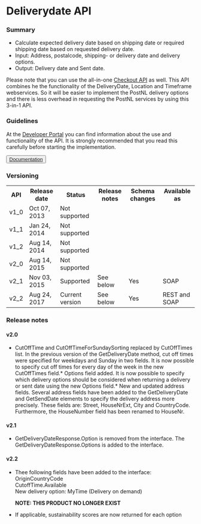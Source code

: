 # Deliverydate API

### Summary
    
* Calculate expected delivery date based on shipping date or required shipping date based on requested delivery date.
* Input: Address, postalcode, shipping- or delivery date and delivery options.
* Output: Delivery date and Sent date.

Please note that you can use the all-in-one [Checkout API](#tag/Checkout) as well. This API combines he the functionality of the DeliveryDate, Location and Timeframe webservices. So it will be easier to implement the PostNL delivery options and there is less overhead in requesting the PostNL services by using this 3-in-1 API.

### Guidelines

At the <a href="https://developer.postnl.nl/" target="_blank" rel="noopener noreferrer">Developer Portal</a> you can find information about the use and functionality of the API. It is strongly recommended that you read this carefully before starting the implementation.

<button type="button">
  <a href="https://developer.postnl.nl/browse-apis/delivery-options/deliverydate-webservice/" target="_blank" rel="noopener noreferrer">Documentation</a>
</button>

### Versioning

<table>
  <tbody>
    <tr>
      <th>API</th>
      <th>Release date</th>
      <th>Status</th>
      <th>Release notes</th>
      <th>Schema changes</th>
      <th>Available as</th>
    </tr>
    <tr>
      <td>v1_0</td>
      <td>Oct 07, 2013</td>
      <td>Not supported</td>
      <td/>
      <td/>
      <td/>
    </tr>
    <tr>
      <td>v1_1</td>
      <td>Jan 24, 2014</td>
      <td>Not supported</td>
      <td/>
      <td/>
      <td/>
    </tr>
    <tr>
      <td>v1_2</td>
      <td>Aug 14, 2014</td>
      <td>Not supported</td>
      <td/>
      <td/>
      <td/>
    </tr>
    <tr>
      <td>v2_0</td>
      <td>Aug 14, 2015</td>
      <td>Not supported</td>
      <td/>
      <td/>
      <td/>
    </tr>
    <tr>
      <td>v2_1</td>
      <td>Nov 03, 2015</td>
      <td>Supported</td>
      <td>See below</td>
      <td>Yes</td>
      <td>SOAP</td>
    </tr>
    <tr>
      <td>v2_2</td>
      <td>Aug 24, 2017</td>
      <td>Current version</td>
      <td>See below</td>
      <td>Yes</td>
      <td>REST and SOAP</td>
    </tr>
  </tbody>
</table>

### Release notes

#### v2.0

*   CutOffTime and CutOffTimeForSundaySorting replaced by CutOffTimes list. In the previous version of the GetDeliveryDate method, cut off times were specified for weekdays and Sunday in two fields. It is now possible to specify cut off times for every day of the week in the new CutOffTimes field.*   Options field added. It is now possible to specify which delivery options should be considered when returning a delivery or sent date using the new Options field.*   New and updated address fields. Several address fields have been added to the GetDeliveryDate and GetSendDate elements to specify the delivery address more precisely. These fields are: Street, HouseNrExt, City and CountryCode.  
    Furthermore, the HouseNumber field has been renamed to HouseNr.

#### v2.1

*   GetDeliveryDateResponse.Option is removed from the interface. The GetDeliveryDateResponse.Options is added to the interface.

#### v2.2

*   Thee following fields have been added to the interface:  
    OriginCountryCode  
    CutoffTime.Available  
    New delivery option: MyTime (Delivery on demand)
    
    __NOTE: THIS PRODUCT NO LONGER EXIST__

* If applicable, sustainability scores are now returned for each option